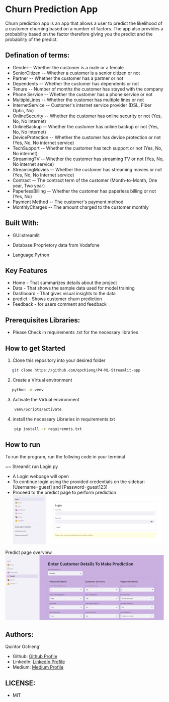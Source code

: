 # Churn Prediction App

Churn prediction app is an app that allows a user to predict the likelihood of a customer churning based on a number of factors. The app also provides a probability based on the factor therefore giving you the predict and the probability of the predict.

## Defination of terms:

* Gender-- Whether the customer is a male or a female
* SeniorCitizen -- Whether a customer is a senior citizen or not
* Partner -- Whether the customer has a partner or not
* Dependents -- Whether the customer has dependents or not
* Tenure -- Number of months the customer has stayed with the company
* Phone Service -- Whether the customer has a phone service or not
* MultipleLines -- Whether the customer has multiple lines or not
* InternetService -- Customer's internet service provider (DSL, Fiber Optic, No)
* OnlineSecurity -- Whether the customer has online security or not (Yes, No, No Internet)
* OnlineBackup -- Whether the customer has online backup or not (Yes, No, No Internet)
* DeviceProtection -- Whether the customer has device protection or not (Yes, No, No internet service)
* TechSupport -- Whether the customer has tech support or not (Yes, No, No internet)
* StreamingTV -- Whether the customer has streaming TV or not (Yes, No, No internet service)
* StreamingMovies -- Whether the customer has streaming movies or not (Yes, No, No Internet service)
* Contract -- The contract term of the customer (Month-to-Month, One year, Two year)
* PaperlessBilling -- Whether the customer has paperless billing or not (Yes, No)
* Payment Method -- The customer's payment method 
* MonthlyCharges -- The amount charged to the customer monthly



## Built With:

* GUI:streamlit

* Database:Proprietory data from Vodafone

* Language:Python

## Key Features

* Home - That summarizes details about the project
* Data -  That shows the sample data used for model training
* Dashboard - That gives visual insights to the data
* predict - Shows customer churn prediction
* Feedback - for users comment and feedback

## Prerequisites Libraries:
* Please  Check in requirements .txt for the necessary libraries


## How to get Started
1) Clone this repository into your desired folder

```sh
   git clone https://github.com/qochieng/P4-ML-Streamlit-app
```  

2) Create a Virtual environment

```sh
   python -m venv
```   

3) Activate the Virtual environment

```sh
    venv/Scripts/activate
```

4) install the necessary Libraries in requirements.txt

```sh
    pip install -r requiremnts.txt
```

## How to run

To run the program, run the follwing code in your terminal

~~ Streamlit run Login.py

* A Login webpage will open
* To continue login using the provided credentials on the sidebar:[Username=guest] and [Password=guest123]
* Proceed to the predict page to perform prediction
![Alt text](<Pics/Screenshot 2024-03-09 192214.png>)

Predict page overview
![Alt text](<Pics/Screenshot 2024-03-09 193127.png>)

## Authors:

Quintor Ochieng'

- Github: [Github Profile](https://github.com/qochieng/P4-ML-Streamlit-app)
- LinkedIn: [LinkedIn Profile](www.linkedin.com/in/quintor-ochieng)
- Medium: [Medium Profile](https://medium.com/@qochieng88/streamlit-churn-prediction-app-042a190d2aa2)

## LICENSE:
- MIT
